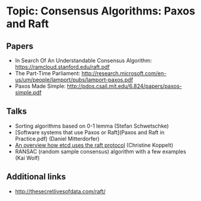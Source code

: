 # Topic: Consensus Algorithms: Paxos and Raft
## Papers
* In Search Of An Understandable Consensus Algorithm: https://ramcloud.stanford.edu/raft.pdf
* The Part-Time Parliament: http://research.microsoft.com/en-us/um/people/lamport/pubs/lamport-paxos.pdf
* Paxos Made Simple: http://pdos.csail.mit.edu/6.824/papers/paxos-simple.pdf

## Talks
* Sorting algorithms based on 0-1 lemma (Stefan Schwetschke)
* [Software systems that use Paxos or Raft](Paxos and Raft in Practice.pdf) (Daniel Mitterdorfer)
* [An overview how etcd uses the raft protocol](slides.pdf) (Christine Koppelt)
* RANSAC (random sample consensus) algorithm with a few examples (Kai Wolf)

## Additional links
* http://thesecretlivesofdata.com/raft/

